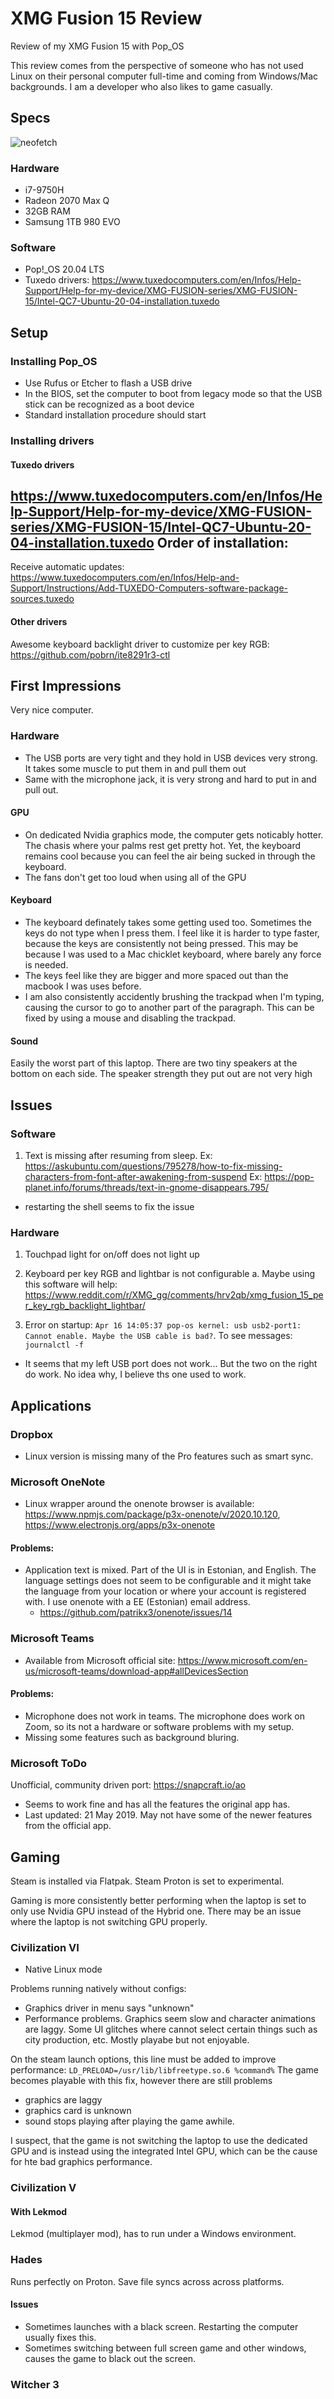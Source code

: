 # XMG Fusion 15 Review

Review of my XMG Fusion 15 with Pop_OS

This review comes from the perspective of someone who has not used Linux on their personal computer full-time and coming from Windows/Mac backgrounds. I am a developer who also likes to game casually.

## Specs

![neofetch](./images/neofetch.png)

### Hardware

- i7-9750H
- Radeon 2070 Max Q
- 32GB RAM
- Samsung 1TB 980 EVO

### Software

- Pop!_OS 20.04 LTS
- Tuxedo drivers: https://www.tuxedocomputers.com/en/Infos/Help-Support/Help-for-my-device/XMG-FUSION-series/XMG-FUSION-15/Intel-QC7-Ubuntu-20-04-installation.tuxedo

## Setup

### Installing Pop_OS

- Use Rufus or Etcher to flash a USB drive
- In the BIOS, set the computer to boot from legacy mode so that the USB stick can be recognized as a boot device
- Standard installation procedure should start

### Installing drivers

#### Tuxedo drivers

https://www.tuxedocomputers.com/en/Infos/Help-Support/Help-for-my-device/XMG-FUSION-series/XMG-FUSION-15/Intel-QC7-Ubuntu-20-04-installation.tuxedo
Order of installation:
-

Receive automatic updates: https://www.tuxedocomputers.com/en/Infos/Help-and-Support/Instructions/Add-TUXEDO-Computers-software-package-sources.tuxedo

#### Other drivers

Awesome keyboard backlight driver to customize per key RGB: https://github.com/pobrn/ite8291r3-ctl

## First Impressions

Very nice computer.


### Hardware

- The USB ports are very tight and they hold in USB devices very strong. It takes some muscle to put them in and pull them out
- Same with the microphone jack, it is very strong and hard to put in and pull out.

#### GPU

- On dedicated Nvidia graphics mode, the computer gets noticably hotter. The chasis where your palms rest get pretty hot. Yet, the keyboard remains cool because you can feel the air being sucked in through the keyboard.
- The fans don't get too loud when using all of the GPU

#### Keyboard

- The keyboard definately takes some getting used too. Sometimes the keys do not type when I press them. I feel like it is harder to type faster, because the keys are consistently not being pressed. This may be because I was used to a Mac chicklet keyboard, where barely any force is needed.
- The keys feel like they are bigger and more spaced out than the macbook I was uses before.
- I am also consistently accidently brushing the trackpad when I'm typing, causing the cursor to go to another part of the paragraph. This can be fixed by using a mouse and disabling the trackpad.

#### Sound

Easily the worst part of this laptop. There are two tiny speakers at the bottom on each side. The speaker strength they put out are not very high

## Issues

### Software

1. Text is missing after resuming from sleep.
  Ex: https://askubuntu.com/questions/795278/how-to-fix-missing-characters-from-font-after-awakening-from-suspend
  Ex: https://pop-planet.info/forums/threads/text-in-gnome-disappears.795/
  - restarting the shell seems to fix the issue


### Hardware

1. Touchpad light for on/off does not light up

2. Keyboard per key RGB and lightbar is not configurable
    a. Maybe using this software will help: https://www.reddit.com/r/XMG_gg/comments/hrv2qb/xmg_fusion_15_per_key_rgb_backlight_lightbar/

3. Error on startup: `Apr 16 14:05:37 pop-os kernel: usb usb2-port1: Cannot enable. Maybe the USB cable is bad?`. To see messages: `journalctl -f`
  - It seems that my left USB port does not work... But the two on the right do work. No idea why, I believe ths one used to work.


## Applications

### Dropbox

- Linux version is missing many of the Pro features such as smart sync.

### Microsoft OneNote

- Linux wrapper around the onenote browser is available: https://www.npmjs.com/package/p3x-onenote/v/2020.10.120, https://www.electronjs.org/apps/p3x-onenote

#### Problems:
- Application text is mixed. Part of the UI is in Estonian, and English. The language settings does not seem to be configurable and it might take the language from your location or where your account is registered with. I use onenote with a EE (Estonian) email address.
  - https://github.com/patrikx3/onenote/issues/14

### Microsoft Teams

- Available from Microsoft official site: https://www.microsoft.com/en-us/microsoft-teams/download-app#allDevicesSection

#### Problems:
- Microphone does not work in teams. The microphone does work on Zoom, so its not a hardware or software problems with my setup.
- Missing some features such as background bluring.

### Microsoft ToDo

Unofficial, community driven port: https://snapcraft.io/ao

- Seems to work fine and has all the features the original app has.
- Last updated: 21 May 2019. May not have some of the newer features from the official app.

## Gaming

Steam is installed via Flatpak. Steam Proton is set to experimental.

Gaming is more consistently better performing when the laptop is set to only use Nvidia GPU instead of the Hybrid one. There may be an issue where the laptop is not switching GPU properly.

### Civilization VI

- Native Linux mode

Problems running natively without configs:
- Graphics driver in menu says "unknown"
- Performance problems. Graphics seem slow and character animations are laggy. Some UI glitches where cannot select certain things such as city production, etc. Mostly playabe but not  enjoyable.

On the steam launch options, this line must be added to improve performance: `LD_PRELOAD=/usr/lib/libfreetype.so.6 %command%`
The game becomes playable with this fix, however there are still problems
- graphics are laggy
- graphics card is unknown
- sound stops playing after playing the game awhile.

I suspect, that the game is not switching the laptop to use the dedicated GPU and is instead using the integrated Intel GPU, which can be the cause for hte bad graphics performance.

### Civilization V

#### With Lekmod

Lekmod (multiplayer mod), has to run under a Windows environment.

### Hades

Runs perfectly on Proton. Save file syncs across across platforms.

#### Issues

- Sometimes launches with a black screen. Restarting the computer usually fixes this.
- Sometimes switching between full screen game and other windows, causes the game to black out the screen.

### Witcher 3

